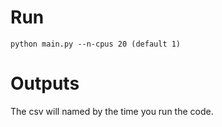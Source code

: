 # Run
```
python main.py --n-cpus 20 (default 1)
```
# Outputs
The csv will named by the time you run the code.
